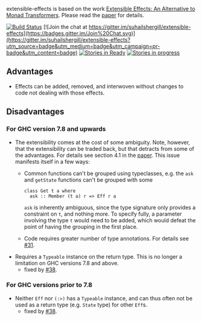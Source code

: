 extensible-effects is based on the work
[Extensible Effects: An Alternative to Monad Transformers](http://okmij.org/ftp/Haskell/extensible/).
Please read the [paper](http://okmij.org/ftp/Haskell/extensible/exteff.pdf) for details.

[![Build Status](https://travis-ci.org/suhailshergill/extensible-effects.svg?branch=master)](https://travis-ci.org/suhailshergill/extensible-effects)
[![Join the chat at https://gitter.im/suhailshergill/extensible-effects](https://badges.gitter.im/Join%20Chat.svg)](https://gitter.im/suhailshergill/extensible-effects?utm_source=badge&utm_medium=badge&utm_campaign=pr-badge&utm_content=badge)
[![Stories in Ready](https://badge.waffle.io/suhailshergill/extensible-effects.png?label=ready&title=Ready)](http://waffle.io/suhailshergill/extensible-effects)
[![Stories in progress](https://badge.waffle.io/suhailshergill/extensible-effects.png?label=in%20progress&title=In%20progress)](http://waffle.io/suhailshergill/extensible-effects)

## Advantages


  * Effects can be added, removed, and interwoven without changes to code not
    dealing with those effects.

## Disadvantages

### For GHC version 7.8 and upwards
  * The extensibility comes at the cost of some ambiguity. Note, however, that
    the extensibility can be traded back, but that detracts from some of the
    advantages. For details see section 4.1 in the
    [paper](http://okmij.org/ftp/Haskell/extensible/exteff.pdf). This issue
    manifests itself in a few ways:
    * Common functions can't be grouped using typeclasses, e.g.
      the `ask` and `getState` functions can't be grouped with some

          class Get t a where
            ask :: Member (t a) r => Eff r a

      `ask` is inherently ambiguous, since the type signature only provides
      a constraint on `t`, and nothing more. To specify fully, a parameter
      involving the type `t` would need to be added, which would defeat the
      point of having the grouping in the first place.
    * Code requires greater number of type annotations. For details see
      [#31](https://github.com/suhailshergill/extensible-effects/issues/31).
  * Requires a `Typeable` instance on the return type. This is no longer a
    limitation on GHC versions 7.8 and above.
    * fixed by
      [#38](https://github.com/suhailshergill/extensible-effects/issues/38).

### For GHC versions prior to 7.8
  * Neither `Eff` nor `(:>)` has a `Typeable` instance, and can thus often not
    be used as a return type (e.g. `State` type) for other `Eff`s. 
    * fixed by
      [#38](https://github.com/suhailshergill/extensible-effects/issues/38). 
